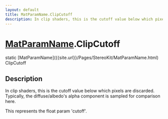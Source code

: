```yaml
---
layout: default
title: MatParamName.ClipCutoff
description: In clip shaders, this is the cutoff value below which pixels are discarded. Typically, the diffuse/albedo's alpha component is sampled for comparison here.  This represents the float param 'cutoff'.
---
```

# [MatParamName]({{site.url}}/Pages/StereoKit/MatParamName.html).ClipCutoff

<div class='signature' markdown='1'>
static [MatParamName]({{site.url}}/Pages/StereoKit/MatParamName.html) ClipCutoff
</div>

## Description
In clip shaders, this is the cutoff value below which
pixels are discarded. Typically, the diffuse/albedo's alpha
component is sampled for comparison here.

This represents the float param 'cutoff'.

